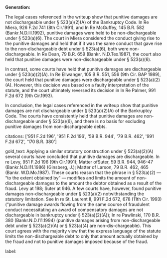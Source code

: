 **Generation:**


The legal cases referenced in the writeup show that punitive damages are not dischargeable under § 523(a)(2)(A) of the Bankruptcy Code. In Re Miera, 926 F.2d 741 (8th Cir.1991), and In Re McGuffey, 145 B.R. 582 (Bankr.N.D.Ill.1992), punitive damages were held to be non-dischargeable under § 523(a)(6). The court in Miera considered the conduct giving rise to the punitive damages and held that if it was the same conduct that gave rise to the non-dischargeable debt under § 523(a)(6), both were non-dischargeable. In Re Dean, 79 B.R. 659 (Bankr. N.D.Tex.1987), the court also held that punitive damages were non-dischargeable under § 523(a)(6).

In contrast, some courts have held that punitive damages are dischargeable under § 523(a)(2)(A). In Re Ellwanger, 105 B.R. 551, 556 (9th Cir. BAP 1989), the court held that punitive damages were dischargeable under § 523(a)(2)(A). However, this decision was based on a faulty interpretation of the statute, and the court ultimately reversed its decision in In Re Palmer, 991 F.2d 672 (9th Cir.1993).

In conclusion, the legal cases referenced in the writeup show that punitive damages are not dischargeable under § 523(a)(2)(A) of the Bankruptcy Code. The courts have consistently held that punitive damages are non-dischargeable under § 523(a)(6), and there is no basis for excluding punitive damages from non-dischargeable debts.



citations: ['951 F.2d 196', '951 F.2d 196', '59 B.R. 944', '79 B.R. 462', '991 F.2d 672', '170 B.R. 380']

gold_text: Applying a similar statutory construction under § 523(a)(2)(A) several courts have concluded that punitive damages are dischargeable. In re Levy, 951 F.2d 196 (9th Cir.1991); Matter ofSuter, 59 B.R. 944, 946-47 (Bankr.N.D.I11.1986) (Ginsberg, J.); Matter of Larson, 79 B.R. 462, 465 (Bankr. W.D.Mo.1987). These courts reason that the phrase in § 523(a)(2) — “to the extent obtained by” — modifies and limits the amount of non-dischargeable damages to the amount the debtor obtained as a result of the fraud. Levy at 198; Suter at 946. A few courts have, however, found punitive damages non-dischargeable under § 523(a)(2) notwithstanding the statutory limitation. See In re St. Laurent II, 991 F.2d 672, 678 (11th Cir. 1993) (“punitive damage awards flowing from the same course of fraudulent conduct necessitating an award of compensatory damages are not dischargeable in bankruptcy under § 523(a)(2)(A)); In re Pawlinski, 170 B.R. 380 (Bankr.N.D.I11.1994) (punitive damages arising from non-dischargeable debt under § 523(a)(2)(A) or § 523(a)(4) are non-dis-chargeable). This court agrees with the majority view that the express language of the statute limits the non-dischargeable debt to only that amount actually obtained by the fraud and not to punitive damages imposed because of the fraud.

label: 